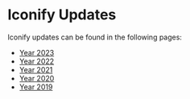 <!-- DO NOT EDIT THIS PAGE IT IS AUTOGENERATED -->
# Iconify Updates

Iconify updates can be found in the following pages:

- [Year 2023](./2023)
- [Year 2022](./2022)
- [Year 2021](./2021)
- [Year 2020](./2020)
- [Year 2019](./2019)
